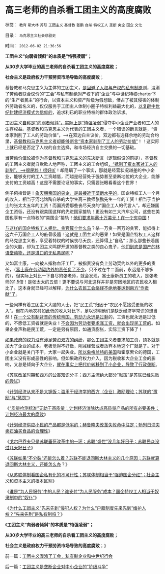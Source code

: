 # 高三老师的自杀看工团主义的高度腐败

标签： `教育` `斯大林` `苏联` `工团主义` `基督教` `张鹏` `自杀` `特权工人` `垄断` `央企` `国企` `文化` 

目录： `马克思主义社会悲剧史`

时间： `2012-06-02 21:36:56`

**工团主义“向弱者倾斜”的本质是“恃强凌弱”；**

**从30岁大学毕业的高三老师的自杀看工团主义的高度腐败；**

**社会主义是政府权力干预劳资市场导致的高度腐败**；

基督教和马克思主义为主体的工团主义，[是回避了人权与产权的私有制原](../../../2009/11/14/正义感也可以变得非常可怕.md)则，混淆了劳动者联合议价的“工会”与私有制绝对产权下的“企业”与中世纪特权charter下的“生产者民主”的行会，以资本主义和资产阶级为假想敌，僭占了被其侵害的体制外劳动者名义的，仅仅服务于工团主人体制小圈子特权利益最大化的，[以复辟中世纪封建经济模式为信仰的](../../../2011/12/22/中世纪行会是“生产者民主”制度.md)，追求利已的职业特权的群体政治诉求。

工团主义[自称是“向弱者倾斜”，实际上是“恃强凌弱”](../../../2012/2/19/公有制前提下“同种相残闹革命”是有必要的.md)侵夺中小企业产业者和工人的生存权益。基督教和马克思主义为代表的工团主义者，一个错误的断言就是，“资本家剥削了工人的劳动价值”，——>在双边自主议价，双边都有选择余地的劳动合约里，[基督教和马克思主义者却能够断言“资本家剥削了工人的劳动价值”](../../../2011/8/26/基督教对高利贷和投机的偏见.md)！！这实际上就已经是否定了人权的自主选择，和市场经济自主交换的一切基础。

[当劳动价值论被作为基督教和马克思主义的先决断言](../../../2010/6/7/《资本论》错在“生产创造价值”.md)（逻辑假设的前提），基督教的工团主义者就自欺欺人地声称，工团主义的工会组织[，“抵制了资本家对工人的剥削”，——>很民粹！很好听](../../../2009/11/14/市场经济观点下小农的“愚蠢交换”.md)！却隐瞒了一个事实，那就是经营状况越差的中小企业，能够支付的工人工资越低，而越是经营处于强势甚至垄断地位的大企业，能够支付的工资越高！这是不需要论证的事实，只需要张眼看看这个世界！

例子俯拾皆是！[象天朝帝国的央企，是最接近于垄断水平的](../../../2009/8/1/放弃国企垄断去特权，让民企对税收作出贡献.md)，国企特权工人一个月的收入，相当于河北馆陶自杀的大学生高三教师张鹏先生一年的工资！相当于当护士的张太太五年的工资！而国资委那些丧尽天良的“国企工人的代言人”，却还嫌国企工资低，还没有跟美国这样的先进国家接轨！更没有如三大汽车公司，这些在美国也享有一点特权的“类国企”接轨！[他们要求年薪十万美元！在一个穷中国](../../../2009/7/31/古今工人阶级与今天的劳动者.md)！

[与这样的国企特权工人相比，贪官算个什么鸟](../../../2010/2/26/“反政府”是荒谬的.md)？杀一万贪一百万的贪官，能抵得上这六千万国企工人的敲骨吸髓！这就是工团主义的恶果！如果是国企特权工人这样的马克思主义者，享受着特权的时侯丧尽天良，还算得上“自私”；那么那些长着国企的大脑，却为工团主义鸣锣开道的基督教之类的良心鬼子，[他们到底是国产的林语堂动物，还是进口的无私愚民呢](../../../2011/2/6/正当防卫合法性及温驯的林语堂动物.md)？

又如富士康，一向被人指称血汗工厂，被指责没有负上劳动契约以外的更多的责任，（[富士康在劳动契约外的责任负了不少](../../../2010/5/29/富士康无需对员工个人自杀负契约外的责任.md)，只不过在牛二面前，永远是不够多的），但实际上对比一下自尽的张老师，就会发现，富士康新员工的收入，是张老师的1.5倍！是张太太的五倍！更不要说与河北这样并非是穷困地区的农民收入相比了。这本身就已经可以解释，[为什么农民工会络绎不绝地春运到南方“作贡献”了](../../../2009/9/19/农民工对地方经济发展的贡献为零！GDP除外.md)。

一些同样有着工团主义大脑的人士，把“民工荒”归因于“农民不愿接受更低的收入”。但在内地农村如此低的收入对比下，足以说明他们是缺乏经济学常识的想当然！[在一个公有制背景的传统帝国，劳动力永远是过剩](../../../2012/5/26/低人权是永恒的“人口红利”，不可能有“民工荒”.md)的，工资也就永远是过低的，不愿低工资者就是失业！[不会因为劳动者要求涨工资，就会出现民工荒的](../../../2011/2/22/炒作“春运”与“民工荒”自相矛盾.md)。如果企业声称是民工荒，一定是另有原因，如通货膨胀，实际工资下降了！

[如果政府的权力没有涉足劳资双方的纠纷](../../../2011/7/5/工业时代残存的小农意识与黑社会很难区分.md)，那么工团主义者要求加工资，顶多就是加大了企业的成本。老板觉得不好做，削减经营或者放弃本地这个厂就是了。对于小企业就是关门不干，大家一起失业。[所以象格兰特的美国](../../../2011/7/10/工团主义造就行政垄断寡头.md)和霍享索仑的德国，工团主义没有形成恶性的影响。但如果政府权力介入，因为税收和大企业工会的影响，又总是倾向于大企业，[就在事实上把代价转移到了小企业，导致了行政垄断](../../../2011/7/5/工团主义是工业社会崩溃的环节及工会；.md)。

《[苏联改革时期和西方的公害知识分子；西方主流绝大部分“献策”是苏联已经失败的尝试](../../../2012/5/30/苏联改革时期的西方公害知识分子.md)》

《[计划经济从来不是大锅饭；滥用于经济学的西方（企业）激励理论；苏联的“激励”与“惩罚”](../../../2012/5/31/计划经济从来不是大锅饭.md)》

《[“质量检测标准”无助于高质量；计划经济消除达成高质量产品的所有必要条件；计划经济最大的腐败](../../../2012/5/31/公知的“高质量”和计划经济最大的腐败；.md)》

《[计划经济供应小民的产品都是低劣的；赫鲁晓夫改革失败命中注定；勃列日涅夫卖石油买食品的合理性](../../../2012/6/1/赫鲁晓夫改革失败命中注定，勃列日涅夫的合理性.md)》

《[戈尔巴乔夫只是苏联垂死改革中的一环；苏联“盛世”没几年好日子；苏联民众没过几天好日子](../../../2012/6/1/戈尔巴乔夫只是苏联垂死改革中的一环.md)》

《[苏联如果“不分裂”还能怎么着？苏联不能退回斯大林主义的几个原因；苏联就算退回斯大林主义，还能怎么办](../../../2012/6/1/苏联如果“不分裂”还能怎么着？.md)？》

《[从苏联体制看国企私有化的不可行性；苏联体制相当于“强迫国企分红”；社会主义和资本主义的根本区别](../../../2012/6/2/国企私有化和国企分红的不可行性.md)》

《[谁是“为人民服务”中的人民？谁支付“为人民服务”成本？国企特权工人相当于奴隶制中的“奴仆”](../../../2012/6/2/国企的产权人缺失，苏联的“主权所有人”缺失.md)》

《[为什么工团主义“先来先到”侵犯人权？为什么“户籍制度先来先到”维护人权？“先来先到”是私有制吗？](../../../2012/6/2/工团主义混淆了工会，私有制企业和中世纪行会.md)》

《**工团主义“向弱者倾斜”的本质是“恃强凌弱”；**

**从30岁大学毕业的高三老师的自杀看工团主义的高度腐败；**

**社会主义是政府权力干预劳资市场导致的高度腐败**；》



前一篇：[工团主义混淆了工会，私有制企业和中世纪行会](../../../2012/6/2/工团主义混淆了工会，私有制企业和中世纪行会.md)

后一篇：[工团主义是垄断企业对中小企业的“阶级斗争”](../../../2012/6/3/工团主义是垄断企业对中小企业的“阶级斗争”.md)